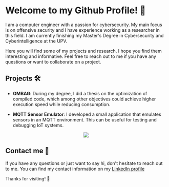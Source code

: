 # Welcome to my Github Profile! 🚀

I am a computer engineer with a passion for cybersecurity. My main focus is on offensive security and I have experience working as a researcher in this field. I am currently finishing my Master's Degree in Cybersecurity and Cyberintelligence at the UPV.

Here you will find some of my projects and research. I hope you find them interesting and informative. Feel free to reach out to me if you have any questions or want to collaborate on a project.

## Projects 🛠

- **OMBAG**: During my degree, I did a thesis on the optimization of compiled code, which among other objectives could achieve higher execution speed while reducing consumption.


- **MQTT Sensor Emulator**: I developed a small application that emulates sensors in an MQTT environment. This can be useful for testing and debugging IoT systems.

<div align="center">
  <a>
    <img align="center" src="https://github-readme-stats.vercel.app/api/top-langs/?username=sg1o" />
  </a>
</div>

## Contact me 📱

If you have any questions or just want to say hi, don't hesitate to reach out to me. You can find my contact information on my [LinkedIn profile](https://www.linkedin.com/in/sergio-benlloch-l%C3%B3pez-a606621b5/)

Thanks for visiting! 🙏
